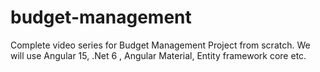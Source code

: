 # budget-management
Complete video series for Budget Management Project from scratch.  We will use Angular 15, .Net 6 , Angular Material, Entity framework core etc. 
